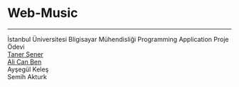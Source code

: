 # Web-Music
<hr>
İstanbul Üniversitesi Bligisayar Mühendisliği Programming Application Proje Ödevi
<br>
<a href="https://github.com/senertaner"> Taner Şener </a><br>
<a href="https://github.com/AlicanBen"> Ali Can Ben </a><br>
Ayşegül Keleş<br>
Semih Akturk
<br>

